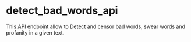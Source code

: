 # detect_bad_words_api
This API endpoint allow to Detect and censor bad words, swear words and profanity in a given text.
